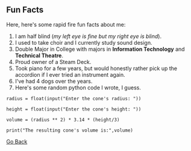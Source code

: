 ## Fun Facts

Here, here's some rapid fire fun facts about me:
1. I am half blind (_my left eye is fine but my right eye is blind_).
2. I used to take choir and I currently study sound design.
3. Double Major in College with majors in **Information Technology** and **Technical Theatre**.
4. Proud owner of a Steam Deck.
5. Took piano for a few years, but would honestly rather pick up the accordion if I ever tried an instrument again.
6. I've had 4 dogs over the years.
7. Here's some random python code I wrote, I guess.


``radius = float(input("Enter the cone's radius: "))``  

``height = float(input("Enter the cone's height: "))``  

``volume = (radius ** 2) * 3.14 * (height/3)``  

``print("The resulting cone's volume is:",volume)``

[Go Back](README.md)
